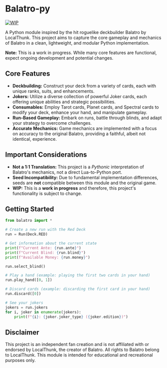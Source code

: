 # Balatro-py

[![WIP](https://img.shields.io/badge/Status-Work%20in%20Progress-yellow)](https://img.shields.io/badge/Status-Work%20in%20Progress-yellow)

A Python module inspired by the hit roguelike deckbuilder Balatro by LocalThunk. This project aims to capture the core gameplay and mechanics of Balatro in a clean, lightweight, and modular Python implementation.

**Note:** This is a work in progress. While many core features are functional, expect ongoing development and potential changes.

## Core Features

-   **Deckbuilding:** Construct your deck from a variety of cards, each with unique ranks, suits, and enhancements.
-   **Jokers:** Utilize a diverse collection of powerful Joker cards, each offering unique abilities and strategic possibilities.
-   **Consumables:** Employ Tarot cards, Planet cards, and Spectral cards to modify your deck, enhance your hand, and manipulate gameplay.
-   **Run-Based Gameplay:** Embark on runs, battle through blinds, and adapt your strategy to overcome challenges.
-   **Accurate Mechanics:** Game mechanics are implemented with a focus on accuracy to the original Balatro, providing a faithful, albeit not identical, experience.

## Important Considerations

-   **Not a 1:1 Translation:** This project is a _Pythonic_ interpretation of Balatro's mechanics, not a direct Lua-to-Python port.
-   **Seed Incompatibility:** Due to fundamental implementation differences, seeds are **not** compatible between this module and the original game.
-   **WIP:** This is a **work in progress** and therefore, this project's functionality is subject to change.

## Getting Started

```python
from balatro import *

# Create a new run with the Red Deck
run = Run(Deck.RED)

# Get information about the current state
print(f"Current Ante: {run.ante}")
print(f"Current Blind: {run.blind}")
print(f"Available Money: {run.money}")

run.select_blind()

# Play a hand (example: playing the first two cards in your hand)
run.play_hand([0, 1])

# Discard cards (example: discarding the first card in your hand)
run.discard([0])

# See your jokers
jokers = run.jokers
for i, joker in enumerate(jokers):
    print(f"{i}: {joker.joker_type} ({joker.edition})")
```

## Disclaimer

This project is an independent fan creation and is not affiliated with or endorsed by LocalThunk, the creator of Balatro. All rights to Balatro belong to LocalThunk. This module is intended for educational and recreational purposes only.
